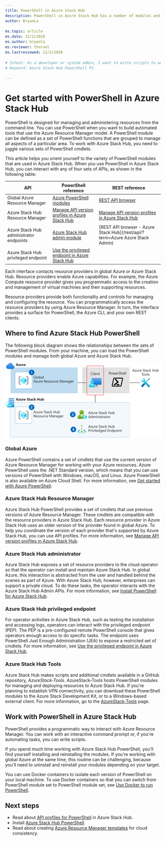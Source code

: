 ```yaml
---
title: PowerShell in Azure Stack Hub 
description: PowerShell in Azure Stack Hub has a number of modules and contexts.
author: BryanLa

ms.topic: article
ms.date: 12/2/2020
ms.author: bryanla
ms.reviewer: thoroet
ms.lastreviewed: 12/2/2020

# Intent: As a developer or system admin, I want to write scripts to work with Azure Stack Hub so that I can automate my workflows. I need to understand the various version of PowerShell used in Azure Stack Hub.
# Keyword: Azure Stack Hub PowerShell PS

---
```


# Get started with PowerShell in Azure Stack Hub

PowerShell is designed for managing and administering resources from the command line. You can use PowerShell when you want to build automated tools that use the Azure Resource Manager model. A PowerShell module can be defined as a set of PowerShell functions that are grouped to manage all aspects of a particular area. To work with Azure Stack Hub, you need to juggle various sets of PowerShell cmdlets.

This article helps you orient yourself to the variety of PowerShell modules that are used in Azure Stack Hub. When you use PowerShell in Azure Stack Hub, you can interact with any of four sets of APIs, as shown in the following table:

| API | PowerShell reference | REST reference |
| --- | --- | --- |
| Global Azure Resource Manager | [Azure PowerShell modules](https://github.com/Azure/azure-powershell/blob/master/documentation/azure-powershell-modules.md) | [REST API browser](/rest/api/) |
| Azure Stack Hub Resource Manager | [Manage API version profiles in Azure Stack Hub](azure-stack-version-profiles.md) | [Manage API version profiles in Azure Stack Hub](azure-stack-version-profiles.md) |
| Azure Stack Hub administrator endpoints | [Azure Stack Hub admin module](/powershell/azure/azure-stack/overview) | [REST API browser - Azure Stack Hub](/rest/api/?term=Azure Azure Stack Admin) |
| Azure Stack Hub privileged endpoint | [Use the privileged endpoint in Azure Stack Hub](../operator/azure-stack-privileged-endpoint.md) | |

Each interface contacts resource providers in global Azure or Azure Stack Hub. Resource providers enable Azure capabilities. For example, the Azure Compute resource provider gives you programmatic access to the creation and management of virtual machines and their supporting resources.

Resource providers provide both functionality and controls for managing and configuring the resource. You can programmatically access the resource providers by using Azure Resource Manager. In turn, the interface provides a surface for PowerShell, the Azure CLI, and your own REST clients.

## Where to find Azure Stack Hub PowerShell

The following block diagram shows the relationships between the sets of PowerShell modules. From your machine, you can load the PowerShell modules and manage both global Azure and Azure Stack Hub.

![Azure Stack Hub PowerShell](media/azure-stack-powershell-overview/azure-stack-powershell.svg)

### Global Azure

Azure PowerShell contains a set of cmdlets that use the current version of Azure Resource Manager for working with your Azure resources. Azure PowerShell uses the .NET Standard version, which means that you can use versions of PowerShell with Windows, macOS, and Linux. Azure PowerShell is also available on Azure Cloud Shell. For more information, see [Get started with Azure PowerShell](/powershell/azure/get-started-azureps).

### Azure Stack Hub Resource Manager

Azure Stack Hub PowerShell provides a set of cmdlets that use previous versions of Azure Resource Manager. These cmdlets are compatible with the resource providers in Azure Stack Hub. Each resource provider in Azure Stack Hub uses an older version of the provider found in global Azure. To help you coordinate the version of each provider that's supported by Azure Stack Hub, you can use API profiles. For more information, see [Manage API version profiles in Azure Stack Hub](azure-stack-version-profiles.md).

### Azure Stack Hub administrator

Azure Stack Hub exposes a set of resource providers to the cloud operator so that the operator can install and maintain Azure Stack Hub. In global Azure, this interaction is abstracted from the user and handled behind the scenes as part of Azure. With Azure Stack Hub; however, enterprises can support a private cloud. To do these tasks, the operator interacts with the Azure Stack Hub Admin APIs. For more information, see [Install PowerShell for Azure Stack Hub](../operator/powershell-install-az-module.md).

### Azure Stack Hub privileged endpoint

For operator activities in Azure Stack Hub, such as testing the installation and accessing logs, operators can interact with the privileged endpoint (PEP). The PEP is a pre-configured remote PowerShell console that gives operators enough access to do specific tasks. The endpoint uses PowerShell Just Enough Administration (JEA) to expose a restricted set of cmdlets. For more information, see [Use the privileged endpoint in Azure Stack Hub](../operator/azure-stack-privileged-endpoint.md).

### Azure Stack Hub Tools

Azure Stack Hub makes scripts and additional cmdlets available in a GitHub repository, *AzureStack-Tools*. AzureStack-Tools hosts PowerShell modules for managing and deploying resources to Azure Stack Hub. If you're planning to establish VPN connectivity, you can download these PowerShell modules to the Azure Stack Development Kit, or to a Windows-based external client. For more information, go to the [AzureStack-Tools](https://github.com/Azure/AzureStack-Tools) page.

## Work with PowerShell in Azure Stack Hub

PowerShell provides a programmatic way to interact with Azure Resource Manager. You can work with an interactive command prompt or, if you're automating tasks, you can write scripts.

If you spend much time working with Azure Stack Hub PowerShell, you'll find yourself installing and reinstalling the modules. If you're working with global Azure at the same time, this routine can be challenging, because you'll need to uninstall and reinstall your modules depending on your target.

You can use Docker containers to isolate each version of PowerShell on your local machine. To use Docker containers so that you can switch from PowerShell module set to PowerShell module set, see [Use Docker to run PowerShell](azure-stack-powershell-user-docker.md).


## Next steps

- Read about [API profiles for PowerShell](azure-stack-version-profiles.md) in Azure Stack Hub.
- Install [Azure Stack Hub PowerShell](../operator/powershell-install-az-module.md).
- Read about creating [Azure Resource Manager templates](azure-stack-develop-templates.md) for cloud consistency.
